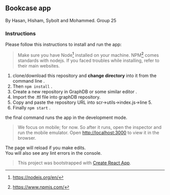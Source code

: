 
## Bookcase app
By Hasan, Hisham, Sybolt and Mohammed. Group 25

### Instructions
Please follow this instructions to install and run the app:
> Make sure you have Node[^1] installed on your machine. NPM[^2] comes standards with nodejs. If you faced troubles while installing, refer to their main websites.

1. clone/download this repository and **change directory** into it from the command line .
2. Then `npm install` .
3. Create a new repository in GraphDB or some similar editor .
4. Import the .ttl file into graphDB repository.
5. Copy and paste the repository URL into scr->utils->index.js->line 5.
6. Finally `npm start` .

the final command runs the app in the development mode.
> We focus on mobile; for now. So after it runs, open the inspector and run the mobile emulator.
Open [http://localhost:3000](http://localhost:3000) to view it in the browser.

The page will reload if you make edits.<br />
You will also see any lint errors in the console.


> This project was bootstrapped with [Create React App](https://github.com/facebook/create-react-app).

[^1]: https://nodejs.org/en/

[^2]: https://www.npmjs.com/
